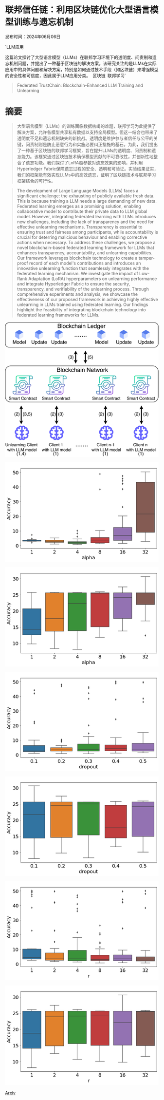 # 联邦信任链：利用区块链优化大型语言模型训练与遗忘机制

发布时间：2024年06月06日

`LLM应用

这篇论文探讨了大型语言模型（LLMs）在联邦学习环境下的透明度、问责制和遗忘机制问题，并提出了一种基于区块链的解决方案。该研究关注的是LLMs在实际应用中的具体问题和解决方案，特别是如何通过技术手段（如区块链）来增强模型的安全性和可信度，因此属于LLM应用分类。` `区块链` `联邦学习`

> Federated TrustChain: Blockchain-Enhanced LLM Training and Unlearning

# 摘要

> 大型语言模型（LLMs）的训练面临数据枯竭的难题，联邦学习为此提供了解决方案，允许各模型共享私有数据以支持全局模型。但这一结合也带来了透明度不足和遗忘机制缺失的新挑战。透明度是维护参与者信任与公平的关键，问责制则是防止恶意行为和实施必要纠正措施的基石。为此，我们提出了一种基于区块链的联邦学习框架，旨在提升LLMs的透明度、问责制和遗忘能力。该框架通过区块链技术确保模型贡献的不可篡改性，并创新性地整合了遗忘功能。我们探讨了LoRA超参数对遗忘效果的影响，并利用Hyperledger Fabric保障遗忘过程的安全、透明和可验证。实验结果证实，我们的框架能有效实现LLMs中的高效遗忘，证明了区块链技术与联邦学习框架结合的可行性。

> The development of Large Language Models (LLMs) faces a significant challenge: the exhausting of publicly available fresh data. This is because training a LLM needs a large demanding of new data. Federated learning emerges as a promising solution, enabling collaborative model to contribute their private data to LLM global model. However, integrating federated learning with LLMs introduces new challenges, including the lack of transparency and the need for effective unlearning mechanisms. Transparency is essential to ensuring trust and fairness among participants, while accountability is crucial for deterring malicious behaviour and enabling corrective actions when necessary. To address these challenges, we propose a novel blockchain-based federated learning framework for LLMs that enhances transparency, accountability, and unlearning capabilities. Our framework leverages blockchain technology to create a tamper-proof record of each model's contributions and introduces an innovative unlearning function that seamlessly integrates with the federated learning mechanism. We investigate the impact of Low-Rank Adaptation (LoRA) hyperparameters on unlearning performance and integrate Hyperledger Fabric to ensure the security, transparency, and verifiability of the unlearning process. Through comprehensive experiments and analysis, we showcase the effectiveness of our proposed framework in achieving highly effective unlearning in LLMs trained using federated learning. Our findings highlight the feasibility of integrating blockchain technology into federated learning frameworks for LLMs.

![联邦信任链：利用区块链优化大型语言模型训练与遗忘机制](../../../paper_images/2406.04076/overview.png)

![联邦信任链：利用区块链优化大型语言模型训练与遗忘机制](../../../paper_images/2406.04076/boxplot_accuracy_alpha.png)

![联邦信任链：利用区块链优化大型语言模型训练与遗忘机制](../../../paper_images/2406.04076/boxplot_accuracy_alpha_t.png)

![联邦信任链：利用区块链优化大型语言模型训练与遗忘机制](../../../paper_images/2406.04076/boxplot_accuracy_dropout.png)

![联邦信任链：利用区块链优化大型语言模型训练与遗忘机制](../../../paper_images/2406.04076/boxplot_accuracy_dropout_t.png)

![联邦信任链：利用区块链优化大型语言模型训练与遗忘机制](../../../paper_images/2406.04076/boxplot_accuracy_r.png)

![联邦信任链：利用区块链优化大型语言模型训练与遗忘机制](../../../paper_images/2406.04076/boxplot_accuracy_r_t.png)

[Arxiv](https://arxiv.org/abs/2406.04076)